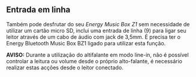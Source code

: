 ## Entrada em linha

Também pode desfrutar do seu *Energy Music Box Z1* sem necessidade de utilizar um cartão micro SD, inclui uma entrada de linha (9)
para ligar seu leitor através de um cabo de áudio com jack de 3,5mm. É precisa ter o Energy Bluetooth Music Box BZ1 ligado para utilizar esta função.

**AVISO:** Durante a utilização do altifalante em modo line-in, não é possível controlar a leitura ou volume desde o próprio alto-falante, é necessário realizar estas acções desde o leitor conectado.
